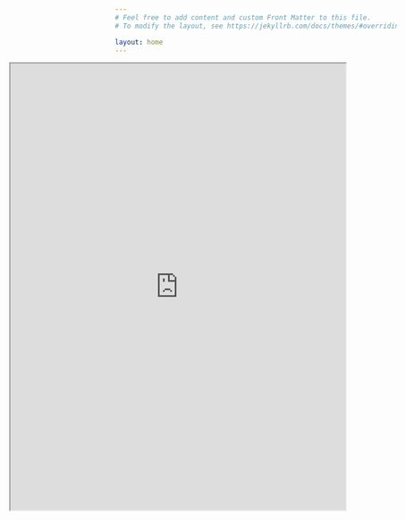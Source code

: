 ```yaml
---
# Feel free to add content and custom Front Matter to this file.
# To modify the layout, see https://jekyllrb.com/docs/themes/#overriding-theme-defaults

layout: home
---
```

  
<head>
  <title>Move Embedded Iframe to the Left Example</title>
  <style>
    .iframe-container {
      margin-left: -5cm;
    }
  </style>
</head>
<body>
  <div class="iframe-container">
    <iframe src="https://www.wolframcloud.com/obj/2d53ef34-25b0-447e-b274-633016852e0f?_embed=iframe" width="600" height="800"></iframe>
  </div>
</body>

